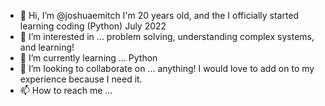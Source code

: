 - 👋 Hi, I’m @joshuaemitch I'm 20 years old, and the I officially started learning coding (Python) July 2022
- 👀 I’m interested in ... problem solving, understanding complex systems, and learning!
- 🌱 I’m currently learning ... Python
- 💞️ I’m looking to collaborate on ... anything! I would love to add on to my experience because I need it.
- 📫 How to reach me ...

<!---
joshuaemitch/joshuaemitch is a ✨ special ✨ repository because its `README.md` (this file) appears on your GitHub profile.
You can click the Preview link to take a look at your changes.
--->

